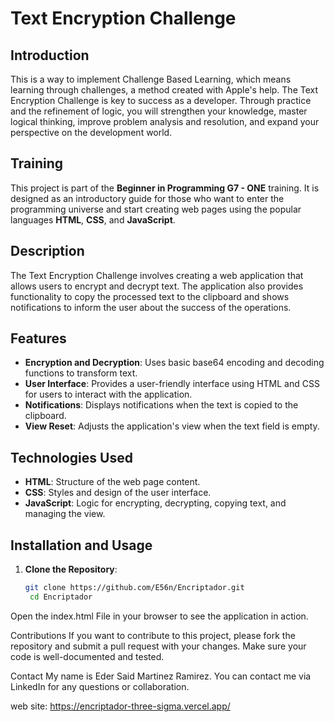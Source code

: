 # Text Encryption Challenge

## Introduction

This is a way to implement Challenge Based Learning, which means learning through challenges, a method created with Apple's help. The Text Encryption Challenge is key to success as a developer. Through practice and the refinement of logic, you will strengthen your knowledge, master logical thinking, improve problem analysis and resolution, and expand your perspective on the development world.

## Training

This project is part of the **Beginner in Programming G7 - ONE** training. It is designed as an introductory guide for those who want to enter the programming universe and start creating web pages using the popular languages **HTML**, **CSS**, and **JavaScript**.

## Description

The Text Encryption Challenge involves creating a web application that allows users to encrypt and decrypt text. The application also provides functionality to copy the processed text to the clipboard and shows notifications to inform the user about the success of the operations.

## Features

- **Encryption and Decryption**: Uses basic base64 encoding and decoding functions to transform text.
- **User Interface**: Provides a user-friendly interface using HTML and CSS for users to interact with the application.
- **Notifications**: Displays notifications when the text is copied to the clipboard.
- **View Reset**: Adjusts the application's view when the text field is empty.

## Technologies Used

- **HTML**: Structure of the web page content.
- **CSS**: Styles and design of the user interface.
- **JavaScript**: Logic for encrypting, decrypting, copying text, and managing the view.

## Installation and Usage

1. **Clone the Repository**:
   ```bash
   git clone https://github.com/E56n/Encriptador.git
    cd Encriptador
Open the index.html File in your browser to see the application in action.

Contributions
If you want to contribute to this project, please fork the repository and submit a pull request with your changes. Make sure your code is well-documented and tested.

Contact
My name is Eder Said Martinez Ramirez. You can contact me via LinkedIn for any questions or collaboration.

web site: https://encriptador-three-sigma.vercel.app/

